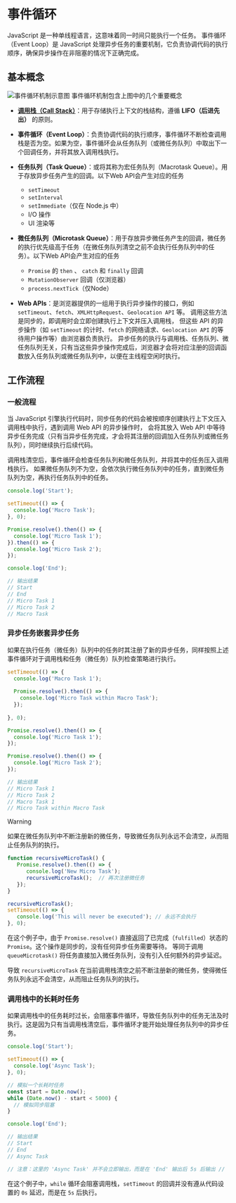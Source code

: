 # 事件循环
JavaScript 是一种单线程语言，这意味着同一时间只能执行一个任务。
事件循环（Event Loop）是 JavaScript 处理异步任务的重要机制，它负责协调代码的执行顺序，确保异步操作在非阻塞的情况下正确完成。

## 基本概念
![事件循环机制示意图](/images/event-loop.png)
事件循环机制包含上图中的几个重要概念
- [**调用栈（Call Stack）**](./jsExecutionFlow#call-stack)：用于存储执行上下文的栈结构，遵循 **LIFO（后进先出）** 的原则。

- **事件循环（Event Loop）**：负责协调代码的执行顺序，事件循环不断检查调用栈是否为空。如果为空，事件循环会从任务队列（或微任务队列）中取出下一个回调任务，并将其放入调用栈执行。

- **任务队列（Task Queue）**：或将其称为宏任务队列（Macrotask Queue）。用于存放异步任务产生的回调。以下Web API会产生对应的任务
   - `setTimeout`
   - `setInterval`
   - `setImmediate`（仅在 Node.js 中） 
   - I/O 操作
   - UI 渲染等

- **微任务队列（Microtask Queue）**：用于存放异步微任务产生的回调，微任务的执行优先级高于任务（在微任务队列清空之前不会执行任务队列中的任务）。以下Web API会产生对应的任务
   - `Promise` 的 `then` 、 `catch` 和 `finally` 回调
   - `MutationObserver` 回调（仅浏览器）
   - `process.nextTick`（仅Node）

- **Web APIs**：是浏览器提供的一组用于执行异步操作的接口，例如 `setTimeout`、`fetch`、`XMLHttpRequest`、`Geolocation API` 等。
调用这些方法是同步的，即调用时会立即创建执行上下文并压入调用栈，
但这些 API 的异步操作（如 `setTimeout` 的计时、`fetch` 的网络请求、`Geolocation API` 的等待用户操作等）由浏览器负责执行。
异步任务的执行与调用栈、任务队列、微任务队列无关，只有当这些异步操作完成后，浏览器才会将对应注册的回调函数放入任务队列或微任务队列中，以便在主线程空闲时执行。

## 工作流程
### 一般流程
当 JavaScript 引擎执行代码时，同步任务的代码会被按顺序创建执行上下文压入调用栈中执行，遇到调用 Web API 的异步操作时，
会将其放入 Web API 中等待异步任务完成（只有当异步任务完成，才会将其注册的回调加入任务队列或微任务队列），同时继续执行后续代码。

调用栈清空后，事件循环会检查任务队列和微任务队列，并将其中的任务压入调用栈执行。
如果微任务队列不为空，会依次执行微任务队列中的任务，直到微任务队列为空，再执行任务队列中的任务。
```js
console.log('Start');

setTimeout(() => {
  console.log('Macro Task');
}, 0);

Promise.resolve().then(() => {
  console.log('Micro Task 1');
}).then(() => {
  console.log('Micro Task 2');
});

console.log('End');

// 输出结果
// Start
// End
// Micro Task 1
// Micro Task 2
// Macro Task
```

### 异步任务嵌套异步任务
如果在执行任务（微任务）队列中的任务时其注册了新的异步任务，同样按照上述事件循环对于调用栈和任务（微任务）队列检查策略进行执行。
```js
setTimeout(() => {
  console.log('Macro Task 1');
  
  Promise.resolve().then(() => {
    console.log('Micro Task within Macro Task');
  });
  
}, 0);

Promise.resolve().then(() => {
  console.log('Micro Task 1');
});

Promise.resolve().then(() => {
  console.log('Micro Task 2');
});

// 输出结果
// Micro Task 1
// Micro Task 2
// Macro Task 1
// Micro Task within Macro Task
```
> [!WARNING]
> 如果在微任务队列中不断注册新的微任务，导致微任务队列永远不会清空，从而阻止任务队列的执行。
> ```js
> function recursiveMicroTask() {
>    Promise.resolve().then(() => {
>       console.log('New Micro Task');
>       recursiveMicroTask();  // 再次注册微任务
>    });
> }
>
> recursiveMicroTask();
> setTimeout(() => {
>    console.log('This will never be executed'); // 永远不会执行
> }, 0);
> ```
> 在这个例子中，由于 `Promise.resolve()` 直接返回了已完成（`fulfilled`）状态的 `Promise`。这个操作是同步的，没有任何异步任务需要等待。
> 等同于调用 `queueMicrotask()` 将任务直接加入微任务队列，没有引入任何额外的异步延迟。
> 
> 导致 `recursiveMicroTask` 在当前调用栈清空之前不断注册新的微任务，使得微任务队列永远不会清空，从而阻止任务队列的执行。

### 调用栈中的长耗时任务
如果调用栈中的任务耗时过长，会阻塞事件循环，导致任务队列中的任务无法及时执行。这是因为只有当调用栈清空后，事件循环才能开始处理任务队列中的异步任务。
```js
console.log('Start');

setTimeout(() => {
  console.log('Async Task');
}, 0);

// 模拟一个长耗时任务
const start = Date.now();
while (Date.now() - start < 5000) {
  // 模拟同步阻塞
}

console.log('End');

// 输出结果
// Start
// End
// Async Task

// 注意：这里的 'Async Task' 并不会立即输出，而是在 'End' 输出后 5s 后输出 // [!code highlight]
```
在这个例子中，`while` 循环会阻塞调用栈，`setTimeout` 的回调并没有遵从代码设置的 `0s` 延迟，而是在 `5s` 后执行。
